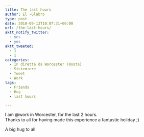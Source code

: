 ```yaml
---
title: The last hours
author: El -Glabro
type: post
date: 2010-09-13T10:07:31+00:00
url: /the-last-hours/
aktt_notify_twitter:
  - yes
  - yes
aktt_tweeted:
  - 1
  - 1
categories:
  - In diretta da Worcester (Uosta)
  - Sistemiere
  - Tweet
  - Work
tags:
  - Friends
  - Hug
  - last hours

---
```

I am @work in Worcester, for the last 2 hours.  
Thanks to all for having made this experience a fantastic holiday ;)

A big hug to all